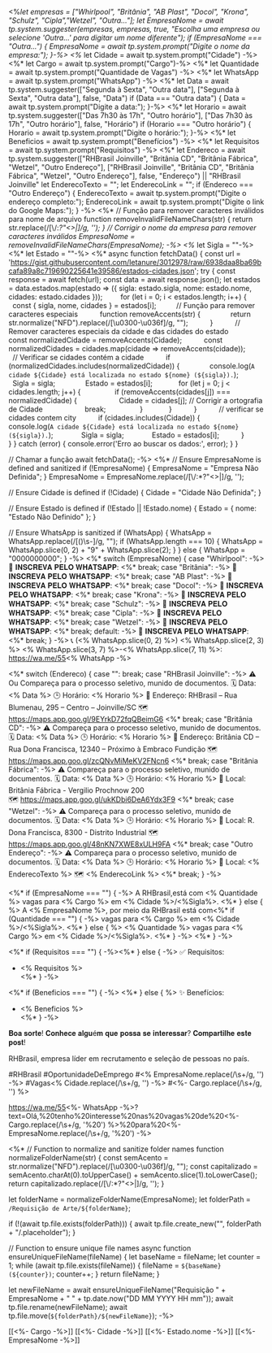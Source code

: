<%*let empresas = ["Whirlpool", "Britânia", "AB Plast", "Docol", "Krona", "Schulz", "Cipla","Wetzel", "Outra..."];
let EmpresaNome = await tp.system.suggester(empresas, empresas, true, "Escolha uma empresa ou selecione 'Outra...' para digitar um nome diferente");
if (EmpresaNome === "Outra...") {
    EmpresaNome = await tp.system.prompt("Digite o nome da empresa:");
}-%>
<%* let Cidade = await tp.system.prompt("Cidade") -%>
<%* let Cargo = await tp.system.prompt("Cargo")-%>
<%* let Quantidade = await tp.system.prompt("Quantidade de Vagas") -%>
<%* let WhatsApp = await tp.system.prompt("WhatsApp") -%>
<%* let Data = await tp.system.suggester(["Segunda à Sexta", "Outra data"], ["Segunda à Sexta", "Outra data"], false, "Data") 
if (Data === "Outra data") {
    Data = await tp.system.prompt("Digite a data:");
}-%>
<%* let Horario = await tp.system.suggester(["Das 7h30 às 17h", "Outro horário"], ["Das 7h30 às 17h", "Outro horário"], false, "Horário") 
if (Horario === "Outro horário") {
    Horario = await tp.system.prompt("Digite o horário:");
}-%>
<%* let Beneficios = await tp.system.prompt("Benefícios") -%>
<%* let Requisitos = await tp.system.prompt("Requisitos") -%>
<%* let Endereco = await tp.system.suggester(["RHBrasil Joinville", "Britânia CD", "Britânia Fábrica", "Wetzel", "Outro Endereço"], ["RHBrasil Joinville", "Britânia CD", "Britânia Fábrica", "Wetzel", "Outro Endereço"], false, "Endereço") || "RHBrasil Joinville"
let EnderecoTexto = "";
let EnderecoLink = "";
if (Endereco === "Outro Endereço") {
    EnderecoTexto = await tp.system.prompt("Digite o endereço completo:");
    EnderecoLink = await tp.system.prompt("Digite o link do Google Maps:");
} -%>
<%* 
// Função para remover caracteres inválidos para nome de arquivo
function removeInvalidFileNameChars(str) {
    return str.replace(/[\\/:*?"<>|]/g, '');
}
// Corrigir o nome da empresa para remover caracteres inválidos
EmpresaNome = removeInvalidFileNameChars(EmpresaNome);
-%>
<%* let Sigla = ""-%>
<%* let Estado = ""-%>
<%* async function fetchData() {
    const url = 'https://gist.githubusercontent.com/letanure/3012978/raw/6938daa8ba69bcafa89a8c719690225641e39586/estados-cidades.json';
    try {
        const response = await fetch(url);
        const data = await response.json();
        let estados = data.estados.map(estado => ({
            sigla: estado.sigla,
            nome: estado.nome,
            cidades: estado.cidades
        }));
        for (let i = 0; i < estados.length; i++) {
          const { sigla, nome, cidades } = estados[i];
         // Função para remover caracteres especiais
          function removeAccents(str) {
              return str.normalize("NFD").replace(/[\u0300-\u036f]/g, "");
          }
          // Remover caracteres especiais da cidade e das cidades do estado
          const normalizedCidade = removeAccents(Cidade);
          const normalizedCidades = cidades.map(cidade => removeAccents(cidade));
          // Verificar se cidades contém a cidade
          if (normalizedCidades.includes(normalizedCidade)) {
              console.log(`A cidade ${Cidade} está localizada no estado ${nome} (${sigla}).`);
              Sigla = sigla;
              Estado = estados[i];
            for (let j = 0; j < cidades.length; j++) {
                if (removeAccents(cidades[j]) === normalizedCidade) {
                    Cidade = cidades[j]; // Corrigir a ortografia de Cidade
                    break;
                }
            }
          }
          // verificar se cidades contem city
          if (cidades.includes(Cidade)) {
              console.log(`A cidade ${Cidade} está localizada no estado ${nome} (${sigla}).`);
                 Sigla = sigla;
                 Estado = estados[i];
          }
        }
    } catch (error) {
        console.error('Erro ao buscar os dados:', error);
    }
}

// Chamar a função
await fetchData();
-%>
<%* 
// Ensure EmpresaNome is defined and sanitized
if (!EmpresaNome) {
    EmpresaNome = "Empresa Não Definida";
}
EmpresaNome = EmpresaNome.replace(/[\\/:*?"<>|]/g, '');

// Ensure Cidade is defined
if (!Cidade) {
    Cidade = "Cidade Não Definida";
}

// Ensure Estado is defined
if (!Estado || !Estado.nome) {
    Estado = { nome: "Estado Não Definido" };
}

// Ensure WhatsApp is sanitized
if (WhatsApp) {
    WhatsApp = WhatsApp.replace(/[()\s-]/g, "");
    if (WhatsApp.length === 10) {
        WhatsApp = WhatsApp.slice(0, 2) + "9" + WhatsApp.slice(2);
    }
} else {
    WhatsApp = "0000000000";
}
-%>
<%* switch (EmpresaNome) { case "Whirlpool": -%>
💼 𝐈𝐍𝐒𝐂𝐑𝐄𝐕𝐀 𝐏𝐄𝐋𝐎 𝐖𝐇𝐀𝐓𝐒𝐀𝐏𝐏:
<%* break; case "Britânia": -%>
💼 𝐈𝐍𝐒𝐂𝐑𝐄𝐕𝐀 𝐏𝐄𝐋𝐎 𝐖𝐇𝐀𝐓𝐒𝐀𝐏𝐏:
<%* break; case "AB Plast": -%>
💼 𝐈𝐍𝐒𝐂𝐑𝐄𝐕𝐀 𝐏𝐄𝐋𝐎 𝐖𝐇𝐀𝐓𝐒𝐀𝐏𝐏:
<%* break; case "Docol": -%>
💼 𝐈𝐍𝐒𝐂𝐑𝐄𝐕𝐀 𝐏𝐄𝐋𝐎 𝐖𝐇𝐀𝐓𝐒𝐀𝐏𝐏:
<%* break; case "Krona": -%>
💼 𝐈𝐍𝐒𝐂𝐑𝐄𝐕𝐀 𝐏𝐄𝐋𝐎 𝐖𝐇𝐀𝐓𝐒𝐀𝐏𝐏:
<%* break; case "Schulz": -%>
💼 𝐈𝐍𝐒𝐂𝐑𝐄𝐕𝐀 𝐏𝐄𝐋𝐎 𝐖𝐇𝐀𝐓𝐒𝐀𝐏𝐏:
<%* break; case "Cipla": -%>
💼 𝐈𝐍𝐒𝐂𝐑𝐄𝐕𝐀 𝐏𝐄𝐋𝐎 𝐖𝐇𝐀𝐓𝐒𝐀𝐏𝐏:
<%* break; case "Wetzel": -%>
💼 𝐈𝐍𝐒𝐂𝐑𝐄𝐕𝐀 𝐏𝐄𝐋𝐎 𝐖𝐇𝐀𝐓𝐒𝐀𝐏𝐏:
<%* break; default: -%>
💼 𝐈𝐍𝐒𝐂𝐑𝐄𝐕𝐀 𝐏𝐄𝐋𝐎 𝐖𝐇𝐀𝐓𝐒𝐀𝐏𝐏:
<%* break; } -%>
📞 (<% WhatsApp.slice(0, 2) %>) <% WhatsApp.slice(2, 3) %> <% WhatsApp.slice(3, 7) %>-<% WhatsApp.slice(7, 11) %>: https://wa.me/55<% WhatsApp -%>

<%* switch (Endereco) { case "": break; case "RHBrasil Joinville": -%> 
⚠️ Ou Compareça para o processo seletivo, munido de documentos.
🗓️ Data: <% Data %>
🕒 Horário: <% Horario %>
📍 Endereço: RHBrasil – Rua Blumenau, 295 – Centro – Joinville/SC
🗺️ https://maps.app.goo.gl/9EYrkD72fqQBeimG6
<%* break; case "Britânia CD": -%> 
⚠️ Compareça para o processo seletivo, munido de documentos.
🗓️ Data: <% Data %>
🕒 Horário: <% Horario %>
📍 Endereço: Britânia CD – Rua Dona Francisca, 12340 – Próximo à Embraco Fundição
🗺️ https://maps.app.goo.gl/zcQNvMiMeKV2FNcn6
<%* break; case "Britânia Fábrica": -%> 
⚠️ Compareça para o processo seletivo, munido de documentos.
🗓️ Data: <% Data %>
🕒 Horário: <% Horario %>
📍 Local: Britânia Fábrica - Vergilio Prochnow 200  
🗺️ https://maps.app.goo.gl/ukKDbi6DeA6Ydx3F9
<%* break; case "Wetzel": -%> 
⚠️ Compareça para o processo seletivo, munido de documentos.
🗓️ Data: <% Data %>
🕒 Horário: <% Horario %>
📍 Local: R. Dona Francisca, 8300 - Distrito Industrial
🗺️ https://maps.app.goo.gl/48nKN7XWE8xULH9FA
<%* break; case "Outro Endereço": -%>
⚠️ Compareça para o processo seletivo, munido de documentos.
🗓️ Data: <% Data %>
🕒 Horário: <% Horario %>
📍 Local: <% EnderecoTexto %>
🗺️ <% EnderecoLink %>
<%* break; } -%>

<%* if (EmpresaNome === "") { -%> 
A RHBrasil,está com <% Quantidade %> vagas para <% Cargo %> em <% Cidade %>/<%Sigla%>. 
<%* } else { %>
A <% EmpresaNome %>, por meio da RHBrasil está com<%* if (Quantidade === "") { -%> vagas para <% Cargo %> em <% Cidade %>/<%Sigla%>. <%* } else { %> <% Quantidade %> vagas para <% Cargo %> em <% Cidade %>/<%Sigla%>. <%* } -%>
<%* } -%>

<%* if (Requisitos === "") { -%><%* } else { -%> 
✅ Requisitos: 
- <% Requisitos %>  
<%* } -%>

<%* if (Beneficios === "") { -%> 
<%* } else { %> 
✨ Benefícios:
- <% Beneficios %>  
<%* } -%>

𝐁𝐨𝐚 𝐬𝐨𝐫𝐭𝐞!
𝐂𝐨𝐧𝐡𝐞𝐜𝐞 𝐚𝐥𝐠𝐮é𝐦 𝐪𝐮𝐞 𝐩𝐨𝐬𝐬𝐚 𝐬𝐞 𝐢𝐧𝐭𝐞𝐫𝐞𝐬𝐬𝐚𝐫? 𝐂𝐨𝐦𝐩𝐚𝐫𝐭𝐢𝐥𝐡𝐞 𝐞𝐬𝐭𝐞 𝐩𝐨𝐬𝐭!

RHBrasil, empresa líder em recrutamento e seleção de pessoas no país.

#RHBrasil #OportunidadeDeEmprego  #<% EmpresaNome.replace(/\s+/g, '') -%>  #Vagas<% Cidade.replace(/\s+/g, '') -%>  #<%- Cargo.replace(/\s+/g, '') %>

https://wa.me/55<%- WhatsApp -%>?text=Olá,%20tenho%20interesse%20nas%20vagas%20de%20<%- Cargo.replace(/\s+/g, '%20') %>%20para%20<%-EmpresaNome.replace(/\s+/g, '%20') -%>

<%*
// Function to normalize and sanitize folder names
function normalizeFolderName(str) {
    const semAcento = str.normalize("NFD").replace(/[\u0300-\u036f]/g, "");
    const capitalizado = semAcento.charAt(0).toUpperCase() + semAcento.slice(1).toLowerCase();
    return capitalizado.replace(/[\\/:*?"<>|]/g, '');
}

let folderName = normalizeFolderName(EmpresaNome);
let folderPath = `/Requisição de Arte/${folderName}`;

if (!(await tp.file.exists(folderPath))) {
    await tp.file.create_new("", folderPath + "/.placeholder");
}

// Function to ensure unique file names
async function ensureUniqueFileName(fileName) {
    let baseName = fileName;
    let counter = 1;
    while (await tp.file.exists(fileName)) {
        fileName = `${baseName} (${counter})`;
        counter++;
    }
    return fileName;
}

let newFileName = await ensureUniqueFileName("Requisição " + EmpresaNome + " " + tp.date.now("DD MM YYYY HH mm"));
await tp.file.rename(newFileName);
await tp.file.move(`${folderPath}/${newFileName}`);
-%>

[[<%- Cargo -%>]] [[<%- Cidade -%>]] [[<%- Estado.nome -%>]] [[<%- EmpresaNome -%>]]